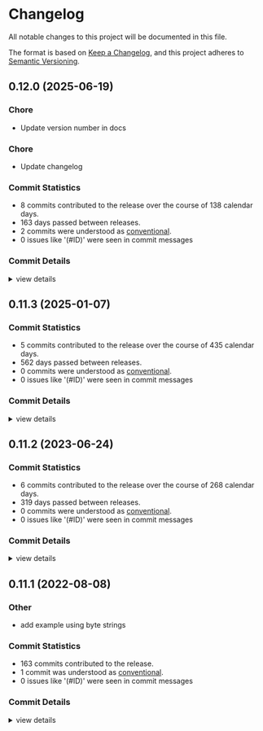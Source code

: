 # Changelog

All notable changes to this project will be documented in this file.

The format is based on [Keep a Changelog](https://keepachangelog.com/en/1.0.0/),
and this project adheres to [Semantic Versioning](https://semver.org/spec/v2.0.0.html).

## 0.12.0 (2025-06-19)

<csr-id-08e74647f00f7d77cbb81e0cb73ed663798d000f/>

### Chore

 - <csr-id-08e74647f00f7d77cbb81e0cb73ed663798d000f/> Update version number in docs

### Chore

 - <csr-id-51d6baaa6ffce658fb9b56a96affaf0ddd0603e5/> Update changelog

### Commit Statistics

<csr-read-only-do-not-edit/>

 - 8 commits contributed to the release over the course of 138 calendar days.
 - 163 days passed between releases.
 - 2 commits were understood as [conventional](https://www.conventionalcommits.org).
 - 0 issues like '(#ID)' were seen in commit messages

### Commit Details

<csr-read-only-do-not-edit/>

<details><summary>view details</summary>

 * **Uncategorized**
    - Update changelog ([`51d6baa`](https://github.com/rust-phf/rust-phf/commit/51d6baaa6ffce658fb9b56a96affaf0ddd0603e5))
    - Update version number in docs ([`08e7464`](https://github.com/rust-phf/rust-phf/commit/08e74647f00f7d77cbb81e0cb73ed663798d000f))
    - Merge pull request #289 from thaliaarchi/master ([`a6df856`](https://github.com/rust-phf/rust-phf/commit/a6df856ade4cfbf2666fcabbd70c666ea8234abf))
    - Add support for unicase::Ascii type ([`2806801`](https://github.com/rust-phf/rust-phf/commit/28068018dec5aab9b6ddc0da918431285db8cd34))
    - Merge pull request #311 from GnomedDev/no-wasteful-allocations ([`03f7c51`](https://github.com/rust-phf/rust-phf/commit/03f7c51d2f9c5a52e4e8e1b48bd3ae7b9c6303a7))
    - Merge pull request #309 from edef1c/uncased-macro ([`37a7794`](https://github.com/rust-phf/rust-phf/commit/37a779400b63b5d0b5d5ab63e2727bbfb9ce494d))
    - Merge branch 'master' into no-wasteful-allocations ([`33b8aff`](https://github.com/rust-phf/rust-phf/commit/33b8affe77cea8bdeccb5c8d6c730c78231fc138))
    - Merge branch 'master' into fastrand ([`576dd47`](https://github.com/rust-phf/rust-phf/commit/576dd47858a2db74eb4ef67a8385039ef17b867d))
</details>

## 0.11.3 (2025-01-07)

### Commit Statistics

<csr-read-only-do-not-edit/>

 - 5 commits contributed to the release over the course of 435 calendar days.
 - 562 days passed between releases.
 - 0 commits were understood as [conventional](https://www.conventionalcommits.org).
 - 0 issues like '(#ID)' were seen in commit messages

### Commit Details

<csr-read-only-do-not-edit/>

<details><summary>view details</summary>

 * **Uncategorized**
    - Adjusting changelogs prior to release of phf_shared v0.11.3, phf_generator v0.11.3, phf_macros v0.11.3, phf v0.11.3, phf_codegen v0.11.3 ([`e111f4b`](https://github.com/rust-phf/rust-phf/commit/e111f4b53a965c188fdcbf03950321107d9b3987))
    - [codegen] Store Cow<'a, str> in Map instead of String ([`7af99f3`](https://github.com/rust-phf/rust-phf/commit/7af99f3819d793bede32802c90fb3b59ed992dfc))
    - Macro support for uncased ([`4359e17`](https://github.com/rust-phf/rust-phf/commit/4359e17371e4b93a45b8600cc56bc27aa95c5bb1))
    - Merge pull request #300 from JohnTitor/msrv-1.61 ([`323366d`](https://github.com/rust-phf/rust-phf/commit/323366d03966ddad2eaa3432df79c9da8339e319))
    - Bump MSRV to 1.61 ([`1795f7b`](https://github.com/rust-phf/rust-phf/commit/1795f7b66b16af0191f221dc957bc8a090c891ad))
</details>

## 0.11.2 (2023-06-24)

### Commit Statistics

<csr-read-only-do-not-edit/>

 - 6 commits contributed to the release over the course of 268 calendar days.
 - 319 days passed between releases.
 - 0 commits were understood as [conventional](https://www.conventionalcommits.org).
 - 0 issues like '(#ID)' were seen in commit messages

### Commit Details

<csr-read-only-do-not-edit/>

<details><summary>view details</summary>

 * **Uncategorized**
    - Release phf_shared v0.11.2, phf_generator v0.11.2, phf_macros v0.11.2, phf v0.11.2, phf_codegen v0.11.2 ([`c9c35fd`](https://github.com/rust-phf/rust-phf/commit/c9c35fd8ba3f1bc228388b0cef6e3814a02a72c0))
    - Update changelogs ([`a1e5072`](https://github.com/rust-phf/rust-phf/commit/a1e5072b8e84b108f06389a1d41ac868426a03f7))
    - Merge pull request #274 from ankane/license-files ([`21baa73`](https://github.com/rust-phf/rust-phf/commit/21baa73941a0694ec48f437c0c0a6abfcc2f32d2))
    - Include license files in crates ([`1229b2f`](https://github.com/rust-phf/rust-phf/commit/1229b2faa6b97542ab4850a1723b1723dea92814))
    - Merge pull request #269 from JohnTitor/clarify-build-deps ([`3bc663e`](https://github.com/rust-phf/rust-phf/commit/3bc663eb82686caeab4f49848d867ce87d313765))
    - Mention build-dependencies on phf_codegen ([`307ef77`](https://github.com/rust-phf/rust-phf/commit/307ef778fb3aa414b70b2d9584c71ee1a361836e))
</details>

## 0.11.1 (2022-08-08)

<csr-id-f04e8def1d3ca69dadada2b37297a1b92cfe5440/>

### Other

 - <csr-id-f04e8def1d3ca69dadada2b37297a1b92cfe5440/> add example using byte strings

### Commit Statistics

<csr-read-only-do-not-edit/>

 - 163 commits contributed to the release.
 - 1 commit was understood as [conventional](https://www.conventionalcommits.org).
 - 0 issues like '(#ID)' were seen in commit messages

### Commit Details

<csr-read-only-do-not-edit/>

<details><summary>view details</summary>

 * **Uncategorized**
    - Release phf_shared v0.11.1, phf_generator v0.11.1, phf_macros v0.11.1, phf v0.11.1, phf_codegen v0.11.1 ([`3897b21`](https://github.com/rust-phf/rust-phf/commit/3897b21c6d38e5adcaf9110b4bb33c19f6b41977))
    - Merge pull request #264 from rust-phf/tweak-changelog ([`97f997d`](https://github.com/rust-phf/rust-phf/commit/97f997d2be827ca636a29046c78e2c09c5c62650))
    - Replace handmade changelog with generated one by `cargo-smart-release` ([`cb84cf6`](https://github.com/rust-phf/rust-phf/commit/cb84cf6636ab52823c53e70d6abeac8f648a3482))
    - Merge pull request #260 from JohnTitor/fix-repo-link ([`1407ebe`](https://github.com/rust-phf/rust-phf/commit/1407ebe536b39611db92d765ddec4de0e6c8a16e))
    - Add category to crates ([`32a72c3`](https://github.com/rust-phf/rust-phf/commit/32a72c3859997fd6b590e9ec092ae789d2acdf55))
    - Update repository links on Cargo.toml ([`1af3b0f`](https://github.com/rust-phf/rust-phf/commit/1af3b0fe1f8fdcae7ccc1bc8d51de309fb16a6bf))
    - Merge pull request #258 from JohnTitor/release-0.11.0 ([`c0b9ef9`](https://github.com/rust-phf/rust-phf/commit/c0b9ef98e798f807f94544aeb0fff429ef280efc))
    - Release 0.11.0 ([`d2efdc0`](https://github.com/rust-phf/rust-phf/commit/d2efdc08a7eb1d0d6c414b7b2ac41ce1fe1f9a43))
    - Merge pull request #257 from JohnTitor/edition-2021 ([`36ec885`](https://github.com/rust-phf/rust-phf/commit/36ec8854a9da4f295618e98d94aaf7150df2173e))
    - Make crates edition 2021 ([`b9d25da`](https://github.com/rust-phf/rust-phf/commit/b9d25da58b912d9927fbc41901631cd77836462b))
    - Merge pull request #252 from JohnTitor/clippy-fixes ([`22570b8`](https://github.com/rust-phf/rust-phf/commit/22570b89476248d22c9d77f315fd98e048c49700))
    - Fix some Clippy warnings ([`71fd47c`](https://github.com/rust-phf/rust-phf/commit/71fd47ca27a8b1fe24b2eec75efd17ddfe11835f))
    - Merge pull request #251 from JohnTitor/weak-deps ([`2e1167c`](https://github.com/rust-phf/rust-phf/commit/2e1167c2046cd20aed1a906b4e23b40303cf0c00))
    - Make "unicase + macros" features work ([`11bb242`](https://github.com/rust-phf/rust-phf/commit/11bb2426f0237b1ecea8c8038630b1231ede4871))
    - Merge pull request #245 from JohnTitor/phf-0.10.1 ([`bed0153`](https://github.com/rust-phf/rust-phf/commit/bed01538ae576876f11189d541875d228acef9e8))
    - Prepare 0.10.1 release ([`4cc8344`](https://github.com/rust-phf/rust-phf/commit/4cc8344fad640ed71d75f557ce1a3b6eded321c3))
    - Merge pull request #241 from JohnTitor/extract-macro-tests ([`7b0a313`](https://github.com/rust-phf/rust-phf/commit/7b0a3130a55176d2570300f92cb7ddca6c23da83))
    - Extract `phf_macros` tests as a separated crate ([`8cf694d`](https://github.com/rust-phf/rust-phf/commit/8cf694d76e0991b4e24ecdc5d2a88bb74713d9cd))
    - Merge pull request #240 from JohnTitor/docs-update ([`da98b9e`](https://github.com/rust-phf/rust-phf/commit/da98b9e80fdb22cd6d48a4a42489840afe603756))
    - Refine doc comments ([`d8cfc43`](https://github.com/rust-phf/rust-phf/commit/d8cfc436059a1c2c3ede1afb0f9ec2333c046fc6))
    - Merge pull request #234 from JohnTitor/fix-ci ([`eba4cc2`](https://github.com/rust-phf/rust-phf/commit/eba4cc28d92c1db95cc430985a0fbc9ca63d1307))
    - Fix CI failure ([`d9b5ff2`](https://github.com/rust-phf/rust-phf/commit/d9b5ff23367d2bbcc385ff8243c7d972f45d459c))
    - Merge pull request #230 from JohnTitor/release-0.10 ([`3ea14b2`](https://github.com/rust-phf/rust-phf/commit/3ea14b2166553ad6e7b9afe7244144f5d661b6c6))
    - Prepare for release 0.10.0 ([`588ac25`](https://github.com/rust-phf/rust-phf/commit/588ac25dd5c0afccea084e6f94867328a6a30454))
    - Merge pull request #228 from JohnTitor/release-0.9.1 ([`d527f9d`](https://github.com/rust-phf/rust-phf/commit/d527f9d016adafe7d2930e37710291030b432838))
    - Prepare for v0.9.1 ([`9b71978`](https://github.com/rust-phf/rust-phf/commit/9b719789149ef195ef5eba093b7e73255fbef8dc))
    - Merge pull request #224 from bhgomes/const-fns ([`65deaf7`](https://github.com/rust-phf/rust-phf/commit/65deaf745b5175b6b8e645b6c66e53fc55bb3a85))
    - Remove Slice type and fix some docs ([`99d3533`](https://github.com/rust-phf/rust-phf/commit/99d353390f8124a283da9202fd4d163e68bc1949))
    - Merge pull request #223 from JohnTitor/minor-cleanup ([`c746106`](https://github.com/rust-phf/rust-phf/commit/c746106ad05917ad62f244504727b07e07c3e075))
    - Minor cleanups ([`8868d08`](https://github.com/rust-phf/rust-phf/commit/8868d088e2fed36fcd7741e9a1c5bf68bef4f46e))
    - Merge pull request #219 from JohnTitor/release-0.9.0 ([`307969f`](https://github.com/rust-phf/rust-phf/commit/307969ff3bb8cae320e648890a9525920035944b))
    - Prepare 0.9.0 release ([`2ca46c4`](https://github.com/rust-phf/rust-phf/commit/2ca46c4f9c9083c128fcc6add33dc5986638940f))
    - Cleanup cargo metadata ([`a9e4b0a`](https://github.com/rust-phf/rust-phf/commit/a9e4b0a1e84825004fa66e938b870f83d3147d0d))
    - Merge pull request #218 from JohnTitor/cleanup ([`76f9072`](https://github.com/rust-phf/rust-phf/commit/76f907239af9b0cca7dac4e6d702cedc72f6f371))
    - Run rustfmt ([`dd86c6c`](https://github.com/rust-phf/rust-phf/commit/dd86c6c103f25021b52144085b8fab0a94582bef))
    - Fix some clippy warnings ([`9adc370`](https://github.com/rust-phf/rust-phf/commit/9adc370ead7fbcc36cd0c74f495ab7631e0c9754))
    - Cleanup docs ([`ddecc3a`](https://github.com/rust-phf/rust-phf/commit/ddecc3aa97aec6d9e9d6e59c57bc598d476335c1))
    - Merge pull request #197 from benesch/uncased ([`8b44f0c`](https://github.com/rust-phf/rust-phf/commit/8b44f0c4caf1a431426ff8dbae68f0693d6cef63))
    - Add support for uncased ([`2a6087f`](https://github.com/rust-phf/rust-phf/commit/2a6087fcaf99b445ff6013f693f7c4fe5d6f7387))
    - Merge pull request #174 from abonander/169-drop-borrow ([`3c087d4`](https://github.com/rust-phf/rust-phf/commit/3c087d4782be496e7955d2b51d5883c4ce64ccd3))
    - Replace uses of `std::borrow::Borrow` with new `PhfBorrow` trait ([`b2f3a9c`](https://github.com/rust-phf/rust-phf/commit/b2f3a9c6a95ebabc2b0ae7ed1ec3ee7d72418e85))
    - Merge pull request #205 from skyfloogle/ordered-stuff ([`9ae1678`](https://github.com/rust-phf/rust-phf/commit/9ae1678f2507d6d26a1b780385a2e17bdfbb0b5c))
    - Add back ordered_map, ordered_set ([`0ab0108`](https://github.com/rust-phf/rust-phf/commit/0ab01081e4bd8f40bc18ab554c95f217220228d5))
    - Merge pull request #208 from JohnTitor/simplify-workspace ([`a47ac36`](https://github.com/rust-phf/rust-phf/commit/a47ac36b16dd8798659be3e24f74051cd1ed760d))
    - Use `[patch.crates-io]` section instead of path key ([`f47515b`](https://github.com/rust-phf/rust-phf/commit/f47515bce5c433214dbecee262a7a6f14e6a74d4))
    - Merge pull request #180 from abonander/master ([`81c7cc5`](https://github.com/rust-phf/rust-phf/commit/81c7cc5b48649108428671d3b8ad151f6fbdb359))
    - Release v0.8.0 ([`4060288`](https://github.com/rust-phf/rust-phf/commit/4060288dc2c1ebe3b0630e4016ed51935bb0c863))
    - Merge pull request #171 from abonander/170-removals ([`0d00821`](https://github.com/rust-phf/rust-phf/commit/0d0082178568036736bb6d51cb91f95ca5a616c3))
    - Remove ordered_map, ordered_set, phf_builder ([`8ae2bb8`](https://github.com/rust-phf/rust-phf/commit/8ae2bb886841a69a4fc482f439e2374f2373ab15))
    - Merge pull request #165 from abonander/151-byte-string-keys ([`c5959b4`](https://github.com/rust-phf/rust-phf/commit/c5959b4f2c058134bf356268492845cf9e23ca95))
    - Fix intra-module links ([`774c527`](https://github.com/rust-phf/rust-phf/commit/774c527473b4327c41ca32d3db9e163273ab4ff7))
    - Remove links to `phf` types since that crate is not linked ([`e7830f9`](https://github.com/rust-phf/rust-phf/commit/e7830f910dcc0996476d085013ac590fad6ffb40))
    - Add example using byte strings ([`f04e8de`](https://github.com/rust-phf/rust-phf/commit/f04e8def1d3ca69dadada2b37297a1b92cfe5440))
    - Merge pull request #161 from abonander/display-builders ([`171f7ed`](https://github.com/rust-phf/rust-phf/commit/171f7edccb71766e9381600108a0d996513ec7ea))
    - Create `Display` adapters for `phf_codegen` builders ([`93aa7ae`](https://github.com/rust-phf/rust-phf/commit/93aa7ae1de87345ea19f38e747283bc712384650))
    - Merge pull request #164 from abonander/perf-improvements ([`70129c6`](https://github.com/rust-phf/rust-phf/commit/70129c6fbcdf428ce9f1014eea935301ac70e410))
    - Use two separate hashes and full 32-bit displacements ([`9b70bd9`](https://github.com/rust-phf/rust-phf/commit/9b70bd94f8b0b74f156e75ccefbd4a4c7ba29728))
    - Merge pull request #157 from abonander/array-formatting ([`8fc18be`](https://github.com/rust-phf/rust-phf/commit/8fc18be75dd3cb284b0b34b6c9e99c3c92544268))
    - Add tests for array and byte-slice keys ([`cb7aa0c`](https://github.com/rust-phf/rust-phf/commit/cb7aa0cecf4174be08f6e733334c224050edc2a6))
    - Merge branch 'master' into patch-1 ([`cd0d7ce`](https://github.com/rust-phf/rust-phf/commit/cd0d7ce1194252dcaca3153988ba2a4effa66b4f))
    - Merge pull request #152 from abonander/unicase-upgrade ([`27f7c2c`](https://github.com/rust-phf/rust-phf/commit/27f7c2c85efde7aeb3c5409985f2d605aff8e05b))
    - Convert to 2018 edition ([`9ff66ab`](https://github.com/rust-phf/rust-phf/commit/9ff66ab36a23c7170cc775773f042a06de426c3b))
    - Upgrade `unicase` ([`4a7f766`](https://github.com/rust-phf/rust-phf/commit/4a7f7667598e7beb4c76c72b2bf2fb6571f6dbd9))
    - Don't rely on `fmt::Debug` for codegen ([`97405f5`](https://github.com/rust-phf/rust-phf/commit/97405f5be14738dc5d03a8b309297ffa295f4702))
    - Merge pull request #145 from cetra3/empty_hash ([`2d3176b`](https://github.com/rust-phf/rust-phf/commit/2d3176b384112db5ca3fea08f1973ffc8a7c729b))
    - Fix & include tests for empty maps ([`83fd51c`](https://github.com/rust-phf/rust-phf/commit/83fd51c3095cbcd22b87c4d26ee22eb27a4e98d0))
    - Release v0.7.24 ([`1287414`](https://github.com/rust-phf/rust-phf/commit/1287414b1302d2d717c5f4be81accf4c12ccad48))
    - Release v0.7.23 ([`a050b6f`](https://github.com/rust-phf/rust-phf/commit/a050b6f2a6b825bf0824339266ab9545340420d4))
    - Release 0.7.22 ([`ab88405`](https://github.com/rust-phf/rust-phf/commit/ab884054fa17eef915db2bdb5259c7aa71fbfea6))
    - Release v0.7.21 ([`6c7e2d9`](https://github.com/rust-phf/rust-phf/commit/6c7e2d9ce17ff1b87507925bdbe87e6e682ed3e4))
    - Link to docs.rs ([`61142c5`](https://github.com/rust-phf/rust-phf/commit/61142c5aa168cff1bf53a6961ddc12012b49e1bb))
    - Dependency cleanup ([`f106aa6`](https://github.com/rust-phf/rust-phf/commit/f106aa66d85abfba3d627d12fd46a9b080c83e95))
    - Release v0.7.20 ([`f631f50`](https://github.com/rust-phf/rust-phf/commit/f631f50abfaf6ea3d6fc8caaada47975b6df3a62))
    - Merge branch 'release' ([`ea7e256`](https://github.com/rust-phf/rust-phf/commit/ea7e2562706663632a0af65ae9fa94e5cf78c4ea))
    - Merge branch 'release-v0.7.19' into release ([`81a4806`](https://github.com/rust-phf/rust-phf/commit/81a4806b05f14fb49aa972de27a42926a542ec44))
    - Release v0.7.19 ([`0a98dd1`](https://github.com/rust-phf/rust-phf/commit/0a98dd1865d12a3fa4cc27bdb38fa1e7374940d9))
    - Merge branch 'release' ([`ecab54b`](https://github.com/rust-phf/rust-phf/commit/ecab54b8a028c88938f220dbb0a684e017bab62f))
    - Merge branch 'release-v0.7.18' into release ([`dfa970b`](https://github.com/rust-phf/rust-phf/commit/dfa970b229cc32cfb2da1692aa94ad8a266e704a))
    - Release v0.7.18 ([`3f71765`](https://github.com/rust-phf/rust-phf/commit/3f717650f4331f5dbb9d7a3f878228fcf1138729))
    - Merge branch 'release' ([`5f08563`](https://github.com/rust-phf/rust-phf/commit/5f0856327731107d9fada1b0318f6f15f32957c2))
    - Merge branch 'release-v0.7.17' into release ([`e073dd2`](https://github.com/rust-phf/rust-phf/commit/e073dd262d1b4c95234222ee5048fc883b9c7301))
    - Release v0.7.17 ([`21ecf72`](https://github.com/rust-phf/rust-phf/commit/21ecf72101715e4754db95a64ecd7de5a37b7f14))
    - Merge branch 'release' ([`839f06d`](https://github.com/rust-phf/rust-phf/commit/839f06d5a10c1300353b8f3c972990624695b668))
    - Merge branch 'release-v0.7.16' into release ([`6f5575c`](https://github.com/rust-phf/rust-phf/commit/6f5575c9b12d3619ea17c0825a613fcac12820f4))
    - Release v0.7.16 ([`8bf29c1`](https://github.com/rust-phf/rust-phf/commit/8bf29c10a878c83d73cc40385f0e96cb9cc95afa))
    - Merge branch 'release' ([`b4ec398`](https://github.com/rust-phf/rust-phf/commit/b4ec398f415e5cac2cd4d794b1889788e644447f))
    - Merge branch 'release-v0.7.15' into release ([`6bbc9e2`](https://github.com/rust-phf/rust-phf/commit/6bbc9e249b9a84e2019432b7d3b178851d2d776e))
    - Release v0.7.15 ([`20f896e`](https://github.com/rust-phf/rust-phf/commit/20f896e6975cabb9cf9883b08eaa5b3da8597f11))
    - Merge pull request #83 from aidanhs/aphs-set-phf-path-2 ([`66ead77`](https://github.com/rust-phf/rust-phf/commit/66ead7737f446201eb8539308972c8e7d68b4866))
    - Add overlooked phf path overrides ([`da5f9be`](https://github.com/rust-phf/rust-phf/commit/da5f9bea6d964f48453116090085386e2fd1bab3))
    - Merge pull request #81 from aidanhs/aphs-set-phf-path ([`c59f70e`](https://github.com/rust-phf/rust-phf/commit/c59f70eac26b7c2e1ca376408a8d142afde4217c))
    - Allow specifying a module path to the phf crate for codegen ([`4a7999e`](https://github.com/rust-phf/rust-phf/commit/4a7999e861bd32ee97a7d35e0a392bdd2ca1b0b7))
    - Merge branch 'release' ([`7c692d4`](https://github.com/rust-phf/rust-phf/commit/7c692d42970bf6cb2540f6b2d3c88d63b3fd1f7a))
    - Merge branch 'release-v0.7.14' into release ([`ea8dd65`](https://github.com/rust-phf/rust-phf/commit/ea8dd652c292746a20bf3a680e9f925f6f0530b1))
    - Release v0.7.14 ([`fee66fc`](https://github.com/rust-phf/rust-phf/commit/fee66fc20e33f2b119f830a8926f3b6e52abcf09))
    - Merge pull request #82 from Ryman/unicase ([`909fac5`](https://github.com/rust-phf/rust-phf/commit/909fac5d4414a7d366432de078bcc6f78a25c230))
    - Add an impl of PhfHash for UniCase ([`d761144`](https://github.com/rust-phf/rust-phf/commit/d761144daf92ce6aed83165aa840a1ae72bd0bb2))
    - Introduce a Slice abstraction for buffers ([`0cc3844`](https://github.com/rust-phf/rust-phf/commit/0cc38449c21f29bd9348e28c5719d650e16159cf))
    - Merge branch 'release' ([`d9351e1`](https://github.com/rust-phf/rust-phf/commit/d9351e1488bd42d1a4453e4a465177fb1c781fdc))
    - Merge branch 'release-v0.7.13' into release ([`b582e4e`](https://github.com/rust-phf/rust-phf/commit/b582e4ecec23be992ba915fc7873c0d5598f388a))
    - Release v0.7.13 ([`4769a6d`](https://github.com/rust-phf/rust-phf/commit/4769a6d2ce1d392da06e4b3cb833a1cdccb1f1aa))
    - Merge branch 'release' ([`5659a9d`](https://github.com/rust-phf/rust-phf/commit/5659a9db39bc5ee2179b264fce4cba4384d6d025))
    - Merge branch 'release-v0.7.12' into release ([`2f0a5de`](https://github.com/rust-phf/rust-phf/commit/2f0a5de9f01d9d22c774d8d85daec2a047a462e8))
    - Release v0.7.12 ([`9b75ee5`](https://github.com/rust-phf/rust-phf/commit/9b75ee5ed14060c45a5785fba0387be09e698624))
    - Merge branch 'release' ([`87ffab8`](https://github.com/rust-phf/rust-phf/commit/87ffab863aaeefb5ac2164da62f0407122d8057e))
    - Merge branch 'release-v0.7.11' into release ([`7260d04`](https://github.com/rust-phf/rust-phf/commit/7260d04413349bacab484afb74f9a496335278e1))
    - Release v0.7.11 ([`a004227`](https://github.com/rust-phf/rust-phf/commit/a0042277b181ec95fcbf29751b9a453f4f962ebb))
    - Merge branch 'release' ([`1579bec`](https://github.com/rust-phf/rust-phf/commit/1579bec1448c7b833f5965fe39d4ef2df66c982c))
    - Merge branch 'release-v0.7.10' into release ([`25cea13`](https://github.com/rust-phf/rust-phf/commit/25cea133fb4eec938bdfa74f04adbc8d94e30d4e))
    - Release v0.7.10 ([`c43154b`](https://github.com/rust-phf/rust-phf/commit/c43154b2661dc09620a7879c16f37b47d6ec03ae))
    - Merge branch 'release' ([`2c67ce5`](https://github.com/rust-phf/rust-phf/commit/2c67ce5a4129cd543178bf015f021a3bb83b6895))
    - Merge branch 'release-v0.7.9' into release ([`87206e1`](https://github.com/rust-phf/rust-phf/commit/87206e1c7b8d4089370dc168402ded0c0700a447))
    - Release v0.7.9 ([`b7d29df`](https://github.com/rust-phf/rust-phf/commit/b7d29dfe0df288b2da74de195f764eace1c8e443))
    - Merge branch 'release' ([`cd33902`](https://github.com/rust-phf/rust-phf/commit/cd339023e90ac1ce6971fa81badea65fb1f2b086))
    - Merge branch 'release-v0.7.8' into release ([`8bc23a0`](https://github.com/rust-phf/rust-phf/commit/8bc23a023908a038d668b6f7d8e94ee416995285))
    - Release v0.7.8 ([`aad0b9b`](https://github.com/rust-phf/rust-phf/commit/aad0b9b658fb970e3df60b066961aafca1a17c44))
    - Merge branch 'release' ([`dccff69`](https://github.com/rust-phf/rust-phf/commit/dccff69384729e3d4972174ce62d8f9db9429485))
    - Merge branch 'release-v0.7.7' into release ([`2d988b7`](https://github.com/rust-phf/rust-phf/commit/2d988b7dfb04d949246adc047f6b195263612246))
    - Release v0.7.7 ([`c9e7a93`](https://github.com/rust-phf/rust-phf/commit/c9e7a93f4d6f85a72651aba6187e4c956d8c1167))
    - Run through rustfmt ([`58e2223`](https://github.com/rust-phf/rust-phf/commit/58e222380b7fc9609a055cb5a6110ba04e47d677))
    - Merge branch 'release' ([`776046c`](https://github.com/rust-phf/rust-phf/commit/776046c961456dee9e16a6b6574d336c66e259f8))
    - Merge branch 'release-v0.7.6' into release ([`2ea7d5c`](https://github.com/rust-phf/rust-phf/commit/2ea7d5cab5e9e54952ca618b43ec3583a33a4847))
    - Release v0.7.6 ([`5bcd5c9`](https://github.com/rust-phf/rust-phf/commit/5bcd5c95215f5aa29e133cb2912662085a8158f0))
    - Merge branch 'release' ([`1f770df`](https://github.com/rust-phf/rust-phf/commit/1f770df1290b586a8d641ecb0bbd105080afc0ea))
    - Merge branch 'release-v0.7.5' into release ([`bb65b8c`](https://github.com/rust-phf/rust-phf/commit/bb65b8cca30ef9d4518e3083558019a972873efa))
    - Release v0.7.5 ([`fda44f5`](https://github.com/rust-phf/rust-phf/commit/fda44f550401c1bd4aad29bb2c07030b86761028))
    - Merge pull request #66 from brson/next ([`792b5da`](https://github.com/rust-phf/rust-phf/commit/792b5da77ec99a893e9d1a3ceaeafe5b9f869828))
    - Work around rust#27438 by adding a call to a non-generic function ([`ddfaebf`](https://github.com/rust-phf/rust-phf/commit/ddfaebfb8f13dbb605ded4510833830fb8bdbf80))
    - Merge branch 'release' ([`269b5dc`](https://github.com/rust-phf/rust-phf/commit/269b5dc41ebf82f423393d5219e8107e9c911a03))
    - Merge branch 'release-v0.7.4' into release ([`7c093e8`](https://github.com/rust-phf/rust-phf/commit/7c093e83ffe5192d9cdcd5402b6abb7800ffafb3))
    - Release v0.7.4 ([`c7c0d3c`](https://github.com/rust-phf/rust-phf/commit/c7c0d3c294126157f0275a05b7c3a65c419234a1))
    - Merge pull request #61 from SimonSapin/env! ([`d5b3f6d`](https://github.com/rust-phf/rust-phf/commit/d5b3f6dd320cd5a452441693b61a26fd610da6eb))
    - Don’t use/recommend `env!` in build scripts. ([`b9391ff`](https://github.com/rust-phf/rust-phf/commit/b9391fff4f5cb2c810a01cf8ea42282026ef3617))
    - Release v0.7.3 ([`77ea239`](https://github.com/rust-phf/rust-phf/commit/77ea23917e908b10c4c5c463671a8409292f8661))
    - Doc tweak ([`0d23afb`](https://github.com/rust-phf/rust-phf/commit/0d23afb0be5b1dadd21bca8c32e928da4b184f2c))
    - Warn about rustc stack overflow ([`48759a8`](https://github.com/rust-phf/rust-phf/commit/48759a81c1dc2f07f74c97ce11d732c179caa331))
    - Fix docs ([`4b94d0f`](https://github.com/rust-phf/rust-phf/commit/4b94d0f2903cff35001e0c63cb62c7258f3ad193))
    - Fix example ([`0705574`](https://github.com/rust-phf/rust-phf/commit/0705574b530d2e4525df7279846d4891cfbb7d90))
    - Remove unneeded feature flag ([`efac42a`](https://github.com/rust-phf/rust-phf/commit/efac42abe90b353f372f09775d3ec3d869e18141))
    - Release v0.7.2 ([`642b69d`](https://github.com/rust-phf/rust-phf/commit/642b69d0100a4ee7ec6e430ef1351bd1f28f9a4a))
    - Release v0.7.1 ([`9cb9de9`](https://github.com/rust-phf/rust-phf/commit/9cb9de911ad4e16964f0def29780dde1630c3619))
    - Fix codegen tests ([`4f1cf46`](https://github.com/rust-phf/rust-phf/commit/4f1cf46d9c8b1eddcef856a599c4875a3d3bf0b2))
    - Release v0.7.0 ([`555a690`](https://github.com/rust-phf/rust-phf/commit/555a690561673597aee068650ac884bbcc2e31cf))
    - Release v0.6.19 ([`5810d30`](https://github.com/rust-phf/rust-phf/commit/5810d30ef2162f33cfb4da99c65b7344c7f2913b))
    - Release v0.6.18 ([`36efc72`](https://github.com/rust-phf/rust-phf/commit/36efc721478d097fba1e5458cbdd9f288637abae))
    - Fix for upstream changes ([`eabadcf`](https://github.com/rust-phf/rust-phf/commit/eabadcf7e8af351ba8f07d86746e35adc8c5812e))
    - Release v0.6.17 ([`271ccc2`](https://github.com/rust-phf/rust-phf/commit/271ccc27d885363d4d8c549f75624d08c48e56c5))
    - Release v0.6.15 ([`ede14df`](https://github.com/rust-phf/rust-phf/commit/ede14df1e574674852b09bcafff4ad549ebfd4ae))
    - Remove pointless dev-dependencies ([`4620622`](https://github.com/rust-phf/rust-phf/commit/4620622da87473c7fee5927196a63e3b03b99bcf))
    - Release v0.6.14 ([`cf64ebb`](https://github.com/rust-phf/rust-phf/commit/cf64ebb8f769c9f12c9a03d05713dde6b8caf371))
    - Release v0.6.13 ([`4fdb533`](https://github.com/rust-phf/rust-phf/commit/4fdb5331fd9978ca3e180a06fb2e34627f50fb77))
    - Fix warnings and use debug builders ([`4d28684`](https://github.com/rust-phf/rust-phf/commit/4d28684b72333e911e23b898b5780947d49822a5))
    - Remove unused feature ([`efcdc74`](https://github.com/rust-phf/rust-phf/commit/efcdc74300cd26ce5494aaef4cff68ced9a3a4bc))
    - Release v0.6.12 ([`59ca586`](https://github.com/rust-phf/rust-phf/commit/59ca58637206c9806c13cc24cb35cb7d0ce9d23f))
    - Fix whitespace in codegen ([`8078e83`](https://github.com/rust-phf/rust-phf/commit/8078e833d04404227909a73139d61baec2b483d3))
    - Release v0.6.11 ([`e1e6d3b`](https://github.com/rust-phf/rust-phf/commit/e1e6d3b40a6babddd0989406f2b4e952443ff52e))
    - Pretty print generated structs ([`96c5ef3`](https://github.com/rust-phf/rust-phf/commit/96c5ef3f80fddb78c0050aa5e15cac1b63ffe542))
    - Fix string keys in codegen ([`71db0b9`](https://github.com/rust-phf/rust-phf/commit/71db0b9826eb6e1bbcf6c75a599c215d9fb5a5db))
    - Release v0.6.10 ([`fc45373`](https://github.com/rust-phf/rust-phf/commit/fc45373b34a461664f532c5108f3d2625172c128))
    - Add doc roots ([`e22cdea`](https://github.com/rust-phf/rust-phf/commit/e22cdea2b24ce65b4de25adbb6cce727f20ac2f5))
    - Add docs to phf_codegen ([`8b71a9a`](https://github.com/rust-phf/rust-phf/commit/8b71a9a9b9ac9ecf579975327af18f0b6261bbbc))
    - Fix paths in codegen ([`75b37fd`](https://github.com/rust-phf/rust-phf/commit/75b37fd88cfe4553826317b459a8163b4db8e54b))
    - Add a codegen crate ([`311bf94`](https://github.com/rust-phf/rust-phf/commit/311bf94f90dcded03d41f54769d2fc29764bc4df))
</details>

